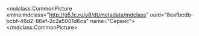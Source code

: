 <?xml version="1.0" encoding="UTF-8"?>
<mdclass:CommonPicture xmlns:mdclass="http://g5.1c.ru/v8/dt/metadata/mdclass" uuid="8eafbcdb-bcbf-46d2-86ef-2c2a5001d6ca" name="Сервис">
  <synonym key="ru" value="Сервис"/>
</mdclass:CommonPicture>

